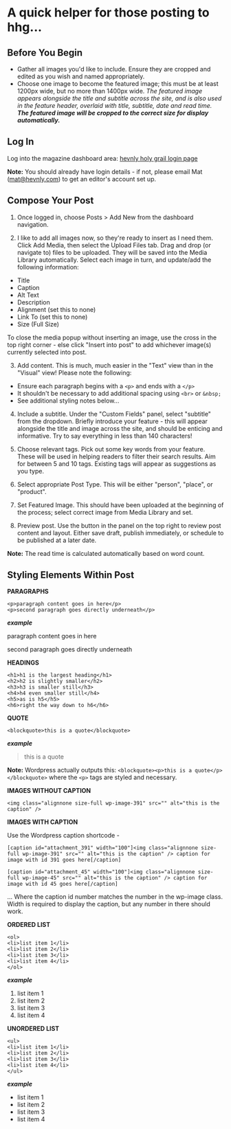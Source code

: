 # A quick helper for those posting to hhg...


## Before You Begin
- Gather all images you'd like to include. Ensure they are cropped and edited as you wish and named appropriately.
- Choose one image to become the featured image; this must be at least 1200px wide, but no more than 1400px wide. *The featured image appears alongside the title and subtitle across the site, and is also used in the feature header, overlaid with title, subtitle, date and read time. **The featured image will be cropped to the correct size for display automatically.***


## Log In
Log into the magazine dashboard area: [hevnly holy grail login page](http://blog.hevnlyholygrail.com/wp-login.php)

**Note:** You should already have login details - if not, please email Mat ([mat@hevnly.com](mailto:mat@hevnly.com)) to get an editor's account set up.


## Compose Your Post
1. Once logged in, choose Posts > Add New from the dashboard navigation.

2. I like to add all images now, so they're ready to insert as I need them. Click Add Media, then select the Upload Files tab. Drag and drop (or navigate to) files to be uploaded. They will be saved into the Media Library automatically. Select each image in turn, and update/add the following information:
  - Title
  - Caption
  - Alt Text
  - Description
  - Alignment (set this to none)
  - Link To (set this to none)
  - Size (Full Size)

To close the media popup without inserting an image, use the cross in the top right corner - else click "Insert into post" to add whichever image(s) currently selected into post.

3. Add content. This is much, much easier in the "Text" view than in the "Visual" view! Please note the following:
  - Ensure each paragraph begins with a `<p>` and ends with a `</p>`
  - It shouldn't be necessary to add additional spacing using `<br>` or `&nbsp;`
  - See additional styling notes below...

4. Include a subtitle. Under the "Custom Fields" panel, select "subtitle" from the dropdown. Briefly introduce your feature - this will appear alongside the title and image across the site, and should be enticing and informative. Try to say everything in less than 140 characters!

5. Choose relevant tags. Pick out some key words from your feature. These will be used in helping readers to filter their search results. Aim for between 5 and 10 tags. Existing tags will appear as suggestions as you type.

6. Select appropriate Post Type. This will be either "person", "place", or "product".

7. Set Featured Image. This should have been uploaded at the beginning of the process; select correct image from Media Library and set.

8. Preview post. Use the button in the panel on the top right to review post content and layout. Either save draft, publish immediately, or schedule to be published at a later date.

**Note:** The read time is calculated automatically based on word count.


## Styling Elements Within Post

**PARAGRAPHS**

```
<p>paragraph content goes in here</p>
<p>second paragraph goes directly underneath</p>
```

***example***
<p>paragraph content goes in here</p>
<p>second paragraph goes directly underneath</p>


**HEADINGS**

```
<h1>h1 is the largest heading</h1>
<h2>h2 is slightly smaller</h2>
<h3>h3 is smaller still</h3>
<h4>h4 even smaller still</h4>
<h5>as is h5</h5>
<h6>right the way down to h6</h6>

```


**QUOTE**

`<blockquote>this is a quote</blockquote>`

***example***

<blockquote>this is a quote</blockquote>

**Note:** Wordpress actually outputs this: `<blockquote><p>this is a quote</p></blockquote>` where the `<p>` tags are styled and necessary.


**IMAGES WITHOUT CAPTION**

`<img class="alignnone size-full wp-image-391" src="" alt="this is the caption" />`


**IMAGES WITH CAPTION**

Use the Wordpress caption shortcode -

`[caption id="attachment_391" width="100"]<img class="alignnone size-full wp-image-391" src="" alt="this is the caption" /> caption for image with id 391 goes here[/caption]`

`[caption id="attachment_45" width="100"]<img class="alignnone size-full wp-image-45" src="" alt="this is the caption" /> caption for image with id 45 goes here[/caption]`

... Where the caption id number matches the number in the wp-image class. Width is required to display the caption, but any number in there should work.

**ORDERED LIST**

```
<ol>
<li>list item 1</li>
<li>list item 2</li>
<li>list item 3</li>
<li>list item 4</li>
</ol>
```

***example***

<ol>
<li>list item 1</li>
<li>list item 2</li>
<li>list item 3</li>
<li>list item 4</li>
</ol>

**UNORDERED LIST**

```
<ul>
<li>list item 1</li>
<li>list item 2</li>
<li>list item 3</li>
<li>list item 4</li>
</ul>
```

***example***

<ul>
<li>list item 1</li>
<li>list item 2</li>
<li>list item 3</li>
<li>list item 4</li>
</ul>

